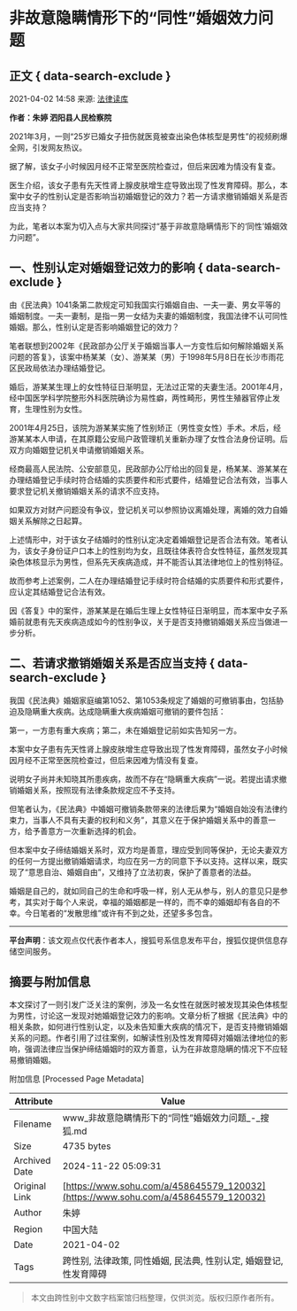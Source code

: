 # 非故意隐瞒情形下的“同性”婚姻效力问题

## 正文 { data-search-exclude }


2021-04-02 14:58 来源: [法律读库](http://www.toutiao.com/item/6946451155304055303/)

**作者：朱婷 泗阳县人民检察院**

2021年3月，一则“25岁已婚女子扭伤就医竟被查出染色体核型是男性”的视频刷爆全网，引发网友热议。

据了解，该女子小时候因月经不正常至医院检查过，但后来因难为情没有复查。

医生介绍，该女子患有先天性肾上腺皮肤增生症导致出现了性发育障碍。那么，本案中女子的性别认定是否影响当初婚姻登记的效力？若一方请求撤销婚姻关系是否应当支持？

为此，笔者以本案为切入点与大家共同探讨“基于非故意隐瞒情形下的‘同性’婚姻效力问题”。

## 一、性别认定对婚姻登记效力的影响 { data-search-exclude }

由《民法典》1041条第二款规定可知我国实行婚姻自由、一夫一妻、男女平等的婚姻制度。一夫一妻制，是指一男一女结为夫妻的婚姻制度，我国法律不认可同性婚姻。那么，性别认定是否影响婚姻登记的效力？

笔者联想到2002年《民政部办公厅关于婚姻当事人一方变性后如何解除婚姻关系问题的答复》，该案中杨某某（女）、游某某（男）于1998年5月8日在长沙市雨花区民政局依法办理结婚登记。

婚后，游某某生理上的女性特征日渐明显，无法过正常的夫妻生活。2001年4月，经中国医学科学院整形外科医院确诊为易性癖，两性畸形，男性生殖器官停止发育，生理性别为女性。

2001年4月25日，该院为游某某实施了性别矫正（男性变女性）手术。术后，经游某某本人申请，在其原籍公安局户政管理机关重新办理了女性合法身份证明。后双方向婚姻登记机关申请撤销婚姻关系。

经商最高人民法院、公安部意见，民政部办公厅给出的回复是，杨某某、游某某在办理结婚登记手续时符合结婚的实质要件和形式要件，结婚登记合法有效，当事人要求登记机关撤销婚姻关系的请求不应支持。

如果双方对财产问题没有争议，登记机关可以参照协议离婚处理，离婚的效力自婚姻关系解除之日起算。

上述情形中，对于该女子结婚时的性别认定决定着婚姻登记是否合法有效。笔者认为，该女子身份证户口本上的性别均为女，且既往体表符合女性特征，虽然发现其染色体核显示为男性，但系先天疾病造成，并不能否认其法律地位上的性别特征。

故而参考上述案例，二人在办理结婚登记手续时符合结婚的实质要件和形式要件，应认定其结婚登记合法有效。

因《答复》中的案件，游某某是在婚后生理上女性特征日渐明显，而本案中女子系婚前就患有先天疾病造成如今的性别争议，关于是否支持撤销婚姻关系应当做进一步分析。

## 二、若请求撤销婚姻关系是否应当支持 { data-search-exclude }

我国《民法典》婚姻家庭编第1052、第1053条规定了婚姻的可撤销事由，包括胁迫及隐瞒重大疾病。达成隐瞒重大疾病婚姻可撤销的要件包括：

第一，一方患有重大疾病；第二，未在婚姻登记前如实告知另一方。

本案中女子患有先天性肾上腺皮肤增生症导致出现了性发育障碍，虽然女子小时候因月经不正常至医院检查过，但后来因难为情没有复查。

说明女子尚并未知晓其所患疾病，故而不存在“隐瞒重大疾病”一说。若提出请求撤销婚姻关系，按照现有法律条款规定应不予支持。

但笔者认为，《民法典》中婚姻可撤销条款带来的法律后果为“婚姻自始没有法律约束力，当事人不具有夫妻的权利和义务”，其意义在于保护婚姻关系中的善意一方，给予善意方一次重新选择的机会。

但本案中女子缔结婚姻关系时，双方均是善意，理应受到同等保护，无论夫妻双方的任何一方提出撤销婚姻请求，均应在另一方的同意下予以支持。这样以来，既实现了“意思自治、婚姻自由”，又维持了立法初衷，保护了善意者的法益。

婚姻是自己的，就如同自己的生命和呼吸一样，别人无从参与，别人的意见只是参考，其实对于每个人来说，幸福的婚姻都是一样的，而不幸的婚姻却有各自的不幸。今日笔者的“发散思维”或许有不到之处，还望多多包含。

---

**平台声明**：该文观点仅代表作者本人，搜狐号系信息发布平台，搜狐仅提供信息存储空间服务。

## 摘要与附加信息

<!-- tcd_abstract -->
本文探讨了一则引发广泛关注的案例，涉及一名女性在就医时被发现其染色体核型为男性，讨论这一发现对她婚姻登记效力的影响。文章分析了根据《民法典》中的相关条款，如何进行性别认定，以及未告知重大疾病的情况下，是否支持撤销婚姻关系的问题。作者引用了过往案例，如解读性别及性发育障碍对婚姻法律地位的影响，强调法律应当保护缔结婚姻时的双方善意，认为在非故意隐瞒的情况下不应轻易撤销婚姻。
<!-- tcd_abstract_end -->

附加信息 [Processed Page Metadata]

| Attribute       | Value                                  |
|-----------------|----------------------------------------|
| Filename        | www_非故意隐瞒情形下的“同性”婚姻效力问题_-_搜狐.md                             |
| Size            | 4735 bytes                           |
| Archived Date   | 2024-11-22 05:09:31                             |
| Original Link   | [https://www.sohu.com/a/458645579_120032](https://www.sohu.com/a/458645579_120032)                       |
| Author          | 朱婷                               |
| Region          | 中国大陆                               |
| Date            | 2021-04-02                                 |
| Tags            | 跨性别, 法律政策, 同性婚姻, 民法典, 性别认定, 婚姻登记, 性发育障碍                                 |
>
> 本文由跨性别中文数字档案馆归档整理，仅供浏览。版权归原作者所有。
>